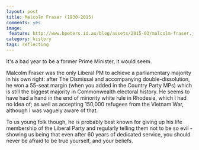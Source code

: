 ```yaml
---
layout: post
title: Malcolm Fraser (1930-2015)
comments: yes
image:
 feature: http://www.bpeters.id.au/blog/assets/2015-03/malcolm-fraser.jpg
category: history
tags: reflecting
---
```


It's a bad year to be a former Prime Minister, it would seem.

Malcolm Fraser was the only Liberal PM to achieve a parliamentary majority in his own right: after The Dismissal and accompanying double-dissolution, he won a 55-seat margin (when you added in the Country Party MPs) which is still the biggest majority in Commonwealth electoral history.
He seems to have had a hand in the end of minority white rule in Rhodesia, which I had no idea of; as well as accepting 150,000 refugees from the Vietnam War, although I was vaguely aware of that.

To us young folk though, he is probably best known for giving up his life membership of the Liberal Party and regularly telling them not to be so evil - showing us being that even after 60 years of dedicated service, you should never be afraid to be true yourself, and your beliefs.